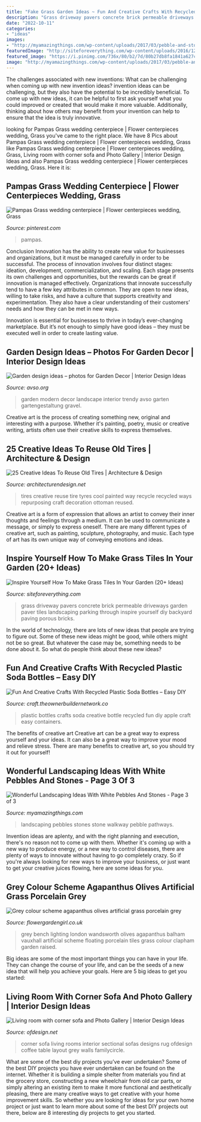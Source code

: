 ```yaml
---
title: "Fake Grass Garden Ideas ~ Fun And Creative Crafts With Recycled Plastic Soda Bottles – Easy Diy"
description: "Grass driveway pavers concrete brick permeable driveways garden paver tiles landscaping parking through inspire yourself diy backyard paving porous bricks"
date: "2022-10-11"
categories:
- "ideas"
images:
- "http://myamazingthings.com/wp-content/uploads/2017/03/pebble-and-stone-walkway-1024x671.png"
featuredImage: "http://siteforeverything.com/wp-content/uploads/2016/12/GrassTiles-11.jpg"
featured_image: "https://i.pinimg.com/736x/80/b2/7d/80b27db8fa1841a627c8045efdec38be.jpg"
image: "http://myamazingthings.com/wp-content/uploads/2017/03/pebble-and-stone-walkway-1024x671.png"
---
```



The challenges associated with new inventions: What can be challenging when coming up with new invention ideas?
invention ideas can be challenging, but they also have the potential to be incredibly beneficial. To come up with new ideas, it can be helpful to first ask yourself what you could improved or created that would make it more valuable. Additionally, thinking about how others may benefit from your invention can help to ensure that the idea is truly innovative.

	

		
looking for Pampas Grass wedding centerpiece | Flower centerpieces wedding, Grass you've came to the right place. We have 8 Pics about Pampas Grass wedding centerpiece | Flower centerpieces wedding, Grass like Pampas Grass wedding centerpiece | Flower centerpieces wedding, Grass, Living room with corner sofa and Photo Gallery | Interior Design Ideas and also Pampas Grass wedding centerpiece | Flower centerpieces wedding, Grass. Here it is:
		
    
## Pampas Grass Wedding Centerpiece | Flower Centerpieces Wedding, Grass

<img loading=lazy src="https://i.pinimg.com/736x/80/b2/7d/80b27db8fa1841a627c8045efdec38be.jpg" onerror="this.onerror=null;this.src='https://tse2.mm.bing.net/th?id=OIP.vkAD8GFxO3Tgm7EQNPKq5QHaLH&amp;pid=15.1';" alt="Pampas Grass wedding centerpiece | Flower centerpieces wedding, Grass">

_Source: pinterest.com_

>pampas. 

	

Conclusion
Innovation has the ability to create new value for businesses and organizations, but it must be managed carefully in order to be successful. The process of innovation involves four distinct stages: ideation, development, commercialization, and scaling. Each stage presents its own challenges and opportunities, but the rewards can be great if innovation is managed effectively.
Organizations that innovate successfully tend to have a few key attributes in common. They are open to new ideas, willing to take risks, and have a culture that supports creativity and experimentation. They also have a clear understanding of their customers’ needs and how they can be met in new ways.

 Innovation is essential for businesses to thrive in today’s ever-changing marketplace. But it’s not enough to simply have good ideas – they must be executed well in order to create lasting value.

    
## Garden Design Ideas – Photos For Garden Decor | Interior Design Ideas

<img loading=lazy src="https://www.avso.org/wp-content/uploads/2014/11/garden-design-ideas-photos-for-garden-decor-1415699180.jpg" onerror="this.onerror=null;this.src='https://tse4.mm.bing.net/th?id=OIP.0lhPYSelw8ca63hxsNxl4AHaLG&amp;pid=15.1';" alt="Garden design ideas – photos for Garden Decor | Interior Design Ideas">

_Source: avso.org_

>garden modern decor landscape interior trendy avso garten gartengestaltung gravel. 

	

Creative art is the process of creating something new, original and interesting with a purpose. Whether it's painting, poetry, music or creative writing, artists often use their creative skills to express themselves.

    
## 25 Creative Ideas To Reuse Old Tires | Architecture &amp; Design

<img loading=lazy src="http://beautyharmonylife.com/wp-content/uploads/2014/04/30-idej-dlya-doma-iz-stary-h-shin-18-800x1200.jpg" onerror="this.onerror=null;this.src='https://tse2.mm.bing.net/th?id=OIP.Xs3KwlXGlG2DhoAUDvAypAHaLH&amp;pid=15.1';" alt="25 Creative Ideas To Reuse Old Tires | Architecture &amp; Design">

_Source: architecturendesign.net_

>tires creative reuse tire tyres cool painted way recycle recycled ways repurposing craft decoration ottoman reused. 

	

Creative art is a form of expression that allows an artist to convey their inner thoughts and feelings through a medium. It can be used to communicate a message, or simply to express oneself. There are many different types of creative art, such as painting, sculpture, photography, and music. Each type of art has its own unique way of conveying emotions and ideas.

    
## Inspire Yourself How To Make Grass Tiles In Your Garden (20+ Ideas)

<img loading=lazy src="http://siteforeverything.com/wp-content/uploads/2016/12/GrassTiles-11.jpg" onerror="this.onerror=null;this.src='https://tse1.mm.bing.net/th?id=OIP.G-i20DEZWTumK4WscoLQDgHaHa&amp;pid=15.1';" alt="Inspire Yourself How To Make Grass Tiles In Your Garden (20+ Ideas)">

_Source: siteforeverything.com_

>grass driveway pavers concrete brick permeable driveways garden paver tiles landscaping parking through inspire yourself diy backyard paving porous bricks. 

	

In the world of technology, there are lots of new ideas that people are trying to figure out. Some of these new ideas might be good, while others might not be so great. But whatever the case may be, something needs to be done about it. So what do people think about these new ideas?

    
## Fun And Creative Crafts With Recycled Plastic Soda Bottles – Easy DIY

<img loading=lazy src="https://craft.theownerbuildernetwork.co/files/2015/04/Plastic-Bottle-Ideas019.jpg" onerror="this.onerror=null;this.src='https://tse3.mm.bing.net/th?id=OIP.Sz33pJK--vBU3WnRhq0a4QHaE7&amp;pid=15.1';" alt="Fun And Creative Crafts With Recycled Plastic Soda Bottles – Easy DIY">

_Source: craft.theownerbuildernetwork.co_

>plastic bottles crafts soda creative bottle recycled fun diy apple craft easy containers. 

	

The benefits of creative art
Creative art can be a great way to express yourself and your ideas. It can also be a great way to improve your mood and relieve stress. There are many benefits to creative art, so you should try it out for yourself!

    
## Wonderful Landscaping Ideas With White Pebbles And Stones - Page 3 Of 3

<img loading=lazy src="http://myamazingthings.com/wp-content/uploads/2017/03/pebble-and-stone-walkway-1024x671.png" onerror="this.onerror=null;this.src='https://tse4.mm.bing.net/th?id=OIP.NXTRW0err7-1uOYUMnif_AHaE2&amp;pid=15.1';" alt="Wonderful Landscaping Ideas With White Pebbles And Stones - Page 3 of 3">

_Source: myamazingthings.com_

>landscaping pebbles stones stone walkway pebble pathways. 

	

Invention ideas are aplenty, and with the right planning and execution, there's no reason not to come up with them. Whether it's coming up with a new way to produce energy, or a new way to control diseases, there are plenty of ways to innovate without having to go completely crazy. So if you're always looking for new ways to improve your business, or just want to get your creative juices flowing, here are some ideas for you.

    
## Grey Colour Scheme Agapanthus Olives Artificial Grass Porcelain Grey

<img loading=lazy src="https://flowergardengirl.co.uk/wp-content/uploads/2015/11/Raised-beds-grey-colour-scheme-agapanthus-olives-artificial-grass-porcelain-grey-tiles-Floating-bench-lighting-Balham-Wandsworth-Battersea-Vauxhall-Fulham-Chelsea-London.jpg" onerror="this.onerror=null;this.src='https://tse3.mm.bing.net/th?id=OIP.nM6w3Ac7wg2Gm6t5z2-zSAHaO7&amp;pid=15.1';" alt="Grey colour scheme agapanthus olives artificial grass porcelain grey">

_Source: flowergardengirl.co.uk_

>grey bench lighting london wandsworth olives agapanthus balham vauxhall artificial scheme floating porcelain tiles grass colour clapham garden raised. 

	

Big ideas are some of the most important things you can have in your life. They can change the course of your life, and can be the seeds of a new idea that will help you achieve your goals. Here are 5 big ideas to get you started: 

    
## Living Room With Corner Sofa And Photo Gallery | Interior Design Ideas

<img loading=lazy src="https://www.ofdesign.net/wp-content/uploads/files/6/2/4/living-room-with-corner-sofa-and-photo-gallery-0-624.jpg" onerror="this.onerror=null;this.src='https://tse1.mm.bing.net/th?id=OIP.4RL10IF2zHp1wwPyn65OfQHaLJ&amp;pid=15.1';" alt="Living room with corner sofa and Photo Gallery | Interior Design Ideas">

_Source: ofdesign.net_

>corner sofa living rooms interior sectional sofas designs rug ofdesign coffee table layout grey walls familycircle. 

	

What are some of the best diy projects you’ve ever undertaken?
Some of the best DIY projects you have ever undertaken can be found on the internet. Whether it is building a simple shelter from materials you find at the grocery store, constructing a new wheelchair from old car parts, or simply altering an existing item to make it more functional and aesthetically pleasing, there are many creative ways to get creative with your home improvement skills. So whether you are looking for ideas for your own home project or just want to learn more about some of the best DIY projects out there, below are 8 interesting diy projects to get you started.

